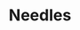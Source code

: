 ---
pid: CH426
title: Needles
location_transcription: City Hall
zipcode: 
outside_phl: 
neighborhood: 
age: 
age_range: 
instagram: 
image_file_name: CH_426.jpg
proposal_transcription: Shane Claiborne's collection of heroine needles in protest
  to the neglect over the crisis of neglected homeless youth more specifically.
topic: 
topic_summary: 
type: 
keywords_other: 
credit: Ramon
image_labels: 
twitter: 
facebook: 
permalink: "/monuments/ch426/"
layout: item-page
---